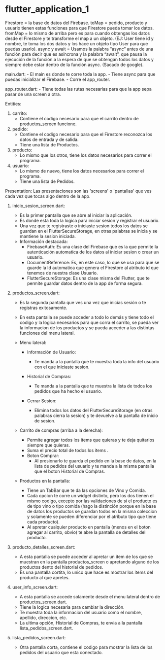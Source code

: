 # flutter_application_1

Firestore = la base de datos del Firebase.
toMap = pedido, producto y usuario tienen estas funciones para que Firestore pueda tomar los datos.
fromMap = lo mismo de arriba pero es para cuando obtengas los datos desde el Firestore y te transforme el map
          a un objeto. (EJ: User tiene id y nombre, te toma los dos datos y los hace un objeto tipo User para que puedas usarlo).
async y await = Usamos la palabra “async” antes de una función para decir que es asíncrona y la palabra “await”,
         que pausa la ejecución de la función a la espera de que se obtengan todos los datos y siempre debe estar dentro de la función async. (Sacado de google).



main.dart:
    - El main es donde te corre toda la app.
    - Tiene async para que puedas inicializar el Firebase.
    - Corre el app_router.

app_router.dart: 
    - Tiene todas las rutas necesarias para que la app sepa pasar de una screen a otra.

Entities: 
 1. carrito: 
    - Contiene el codigo necesario para que el carrito dentro de productos_screen funcione.
 2. pedido: 
    - Contiene el codigo necesario para que el Firestore reconozca los datos de entrada y de salida.
    - Tiene una lista de Productos.
 3. producto:
    - Lo mismo que los otros, tiene los datos necesarios para correr el programa.
 4. usuario:
    - Lo mismo de nuevo, tiene los datos necesarios para correr el programa.
    - Tiene una lista de Pedidos.

Presentation:
    Las presentaciones son las 'screens' o 'pantallas' que ves cada vez que tocas algo dentro de la app.

 1. inicio_sesion_screen.dart:
    - Es la primer pantalla que se abre al iniciar la aplicación.
    - Es donde esta toda la logica para iniciar sesion y registrar el usuario.
    - Una vez que te registraste o iniciaste sesion todos los datos se guardan en el FlutterSecureStorage,
      en otras palabras se inicia y se mantiene la sesion iniciada.
    - Información destacada:
      - FirebaseAuth: 
            Es una clase del Firebase que es la que permite la autenticación automatica de los datos
            al iniciar sesion o crear un usuario.
      - DocumentReference:
            Es, en este caso, lo que se usa para que se guarde la Id automatica que genera el Firestore
            al atributo id que tenemos de nuestra clase Usuario. 
      - FlutterSecureStorage:
            Es una clase misma del Flutter, que te permite guardar datos dentro de la app de forma segura.

 2. productos_screen.dart:
    - Es la segunda pantalla que ves una vez que inicias sesión o te registras exitosamente.
    - En esta pantalla se puede acceder a todo lo demás y tiene todo el codigo y la logica necesarios para que
      corra el carrito, se pueda ver la informacion de los productos y se pueda acceder a las distintas funciones del menu lateral.

    - Menu lateral:
      - Información de Usuario:
        - Te manda a la pantalla que te muestra toda la info del usuario con el que iniciaste sesion.

      - Historial de Compras: 
        - Te manda a la pantalla que te muestra la lista de todos los pedidos que ha hecho el usuario.

      - Cerrar Sesion:
        - Elimina todos los datos del FlutterSecureStorage (en otras palabras cierra la sesion) y 
          te devuelve a la pantalla de inicio de sesion.

    - Carrito de compras (arriba a la derecha):
      - Permite agregar todos los items que quieras y te deja quitarlos siempre que quieras.
      - Suma el precio total de todos los items .
      - Boton Comprar:
        - Al presionarlo te guarda el pedido en la base de datos, en la lista de pedidos
          del usuario y te manda a la misma pantalla que el boton Historial de Compras.

    - Productos en la pantalla:
      - Tiene un TabBar que te da las opciones de Vino y Comida.
      - Cada opcion te corre un widget distinto, pero los dos tienen el mismo codigo, excepto por las 
        validaciones de si el producto es de tipo vino o tipo comida (hago la distinción porque en la base de datos los productos se guardan todos en la misma coleccion y solamente se pueden diferenciar por el atributo tipo que tiene cada producto).
      - Al apretar cualquier producto en pantalla (menos en el boton agregar al carrito, obvio) te abre la 
        pantalla de detalles del producto.


 3. producto_detalles_screen.dart:
    - A esta pantalla se puede acceder al apretar un item de los que se muestran en la pantalla productos_screen
      o apretando alguno de los productos dento del historial de pedidos.
    - Es una pantalla cortita, lo unico que hace es mostrar los items del producto al que apretes.

 4. user_info_screen.dart:
    - A esta pantalla se accede solamente desde el menu lateral dentro de productos_screen.dart.
    - Tiene la logica necesaria para cambiar la dirección.
    - Te muestra toda la informacion del usuario como el nombre, apellido, direccion, etc.
    - La ultima opción, Historial de Compras, te envia a la pantalla lista_pedidos_screen.dart.

 5. lista_pedidos_screen.dart:
    - Otra pantalla corta, contiene el codigo para mostrar la lista de los pedidos del usuario que esta conectado.


